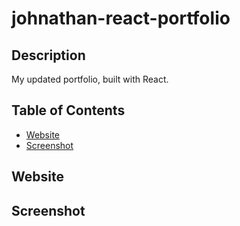 # johnathan-react-portfolio

## Description
  My updated portfolio, built with React.


## Table of Contents

  - [Website](#Website)
  - [Screenshot](#Screenshot)
  

  ## Website



  ## Screenshot
